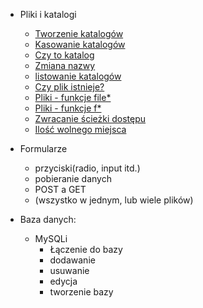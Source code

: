 - Pliki i katalogi
    - [Tworzenie katalogów](pliki-i-katalogi/tworzenie-katalogow.md)
    - [Kasowanie katalogów](pliki-i-katalogi/kasowanie-katalogow.md)
    - [Czy to katalog](pliki-i-katalogi/czy-to-katalog.md)
    - [Zmiana nazwy](pliki-i-katalogi/zmiana-nazwy.md)
    - [listowanie katalogów](pliki-i-katalogi/listowanie-katalogow.md)
    - [Czy plik istnieje?](pliki-i-katalogi/sprawdzanie-czy-dany-plik-istnieje.md)
    - [Pliki - funkcje file\*](pliki-i-katalogi/odczyt-i-zapis-plikow-file.md)
    - [Pliki - funkcje f\*](pliki-i-katalogi/odczyt-i-zapis-plikow-f.md)
    - [Zwracanie ścieżki dostępu](pliki-i-katalogi/zwracanie-sciezki-dostepu.md)
    - [Ilość wolnego miejsca](pliki-i-katalogi/ilosc-wolnego-miejsca.md)
    

    
- Formularze
    - przyciski(radio, input itd.)
    - pobieranie danych
    - POST a GET
    - (wszystko w jednym, lub wiele plików)

- Baza danych:
    - MySQLi
        - Łączenie do bazy
        - dodawanie
        - usuwanie
        - edycja
        - tworzenie bazy

